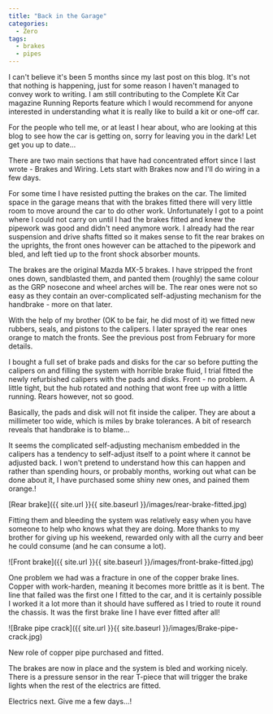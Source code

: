 ```yaml
---
title: "Back in the Garage"
categories:
  - Zero
tags:
  - brakes
  - pipes
---
```


I can't believe it's been 5 months since my last post on this blog. It's not that nothing is happening, just for some reason I haven't managed to convey work to writing. I am still contributing to the Complete Kit Car magazine Running Reports feature which I would recommend for anyone interested in understanding what it is really like to build a kit or one-off car.

For the people who tell me, or at least I hear about, who are looking at this blog to see how the car is getting on, sorry for leaving you in the dark! Let get you up to date...

There are two main sections that have had concentrated effort since I last wrote - Brakes and Wiring. Lets start with Brakes now and I'll do wiring in a few days.

For some time I have resisted putting the brakes on the car. The limited space in the garage means that with the brakes fitted there will very little room to move around the car to do other work. Unfortunately I got to a point where I could not carry on until I had the brakes fitted and knew the pipework was good and didn't need anymore work. I already had the rear suspension and drive shafts fitted so it makes sense to fit the rear brakes on the uprights, the front ones however can be attached to the pipework and bled, and left tied up to the front shock absorber mounts.

The brakes are the original Mazda MX-5 brakes. I have stripped the front ones down, sandblasted them, and panted them (roughly) the same colour as the GRP nosecone and wheel arches will be. The rear ones were not so easy as they contain an over-complicated self-adjusting mechanism for the handbrake - more on that later.

With the help of my brother (OK to be fair, he did most of it) we fitted new rubbers, seals, and pistons to the calipers. I later sprayed the rear ones orange to match the fronts. See the previous post from February for more details.

I bought a full set of brake pads and disks for the car so before putting the calipers on and filling the system with horrible brake fluid, I trial fitted the newly refurbished calipers with the pads and disks. Front - no problem. A little tight, but the hub rotated and nothing that wont free up with a little running. Rears however, not so good.

Basically, the pads and disk will not fit inside the caliper. They are about a millimeter too wide, which is miles by brake tolerances. A bit of research reveals that handbrake is to blame...

It seems the complicated self-adjusting mechanism embedded in the calipers has a tendency to self-adjust itself to a point where it cannot be adjusted back. I won't pretend to understand how this can happen and rather than spending hours, or probably months, working out what can be done about it, I have purchased some shiny new ones, and pained them orange.!

[Rear brake]({{ site.url }}{{ site.baseurl }}/images/rear-brake-fitted.jpg)

Fitting them and bleeding the system was relatively easy when you have someone to help who knows what they are doing. More thanks to my brother for giving up his weekend, rewarded only with all the curry and beer he could consume (and he can consume a lot).

![Front brake]({{ site.url }}{{ site.baseurl }}/images/front-brake-fitted.jpg)

One problem we had was a fracture in one of the copper brake lines. Copper with work-harden, meaning it becomes more brittle as it is bent. The line that failed was the first one I fitted to the car, and it is certainly possible I worked it a lot more than it should have suffered as I tried to route it round the chassis. It was the first brake line I have ever fitted after all!

![Brake pipe crack]({{ site.url }}{{ site.baseurl }}/images/Brake-pipe-crack.jpg)

New role of copper pipe purchased and fitted.

The brakes are now in place and the system is bled and working nicely. There is a pressure sensor in the rear T-piece that will trigger the brake lights when the rest of the electrics are fitted.

Electrics next. Give me a few days...!
